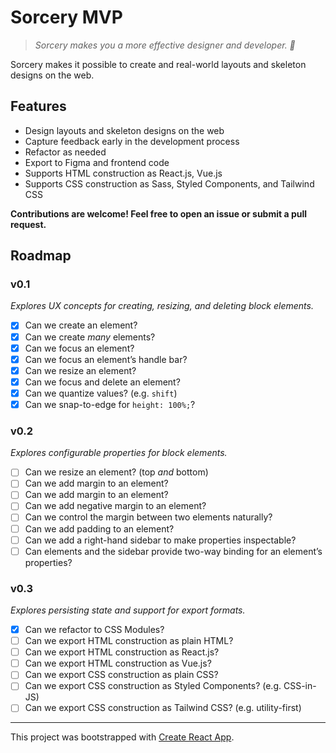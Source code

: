 # Sorcery MVP

> _Sorcery makes you a more effective designer and developer. 🔮_

Sorcery makes it possible to create and real-world layouts and skeleton designs on the web.

## Features

- Design layouts and skeleton designs on the web
- Capture feedback early in the development process
- Refactor as needed
- Export to Figma and frontend code
- Supports HTML construction as React.js, Vue.js
- Supports CSS construction as Sass, Styled Components, and Tailwind CSS

**Contributions are welcome! Feel free to open an issue or submit a pull request.**

## Roadmap

### v0.1

_Explores UX concepts for creating, resizing, and deleting block elements._

- [x] Can we create an element?
- [x] Can we create _many_ elements?
- [x] Can we focus an element?
- [x] Can we focus an element’s handle bar?
- [x] Can we resize an element?
- [x] Can we focus and delete an element?
- [x] Can we quantize values? (e.g. `shift`)
- [x] Can we snap-to-edge for `height: 100%;`?

### v0.2

_Explores configurable properties for block elements._

- [ ] Can we resize an element? (top _and_ bottom)
- [ ] Can we add margin to an element?
- [ ] Can we add margin to an element?
- [ ] Can we add negative margin to an element?
- [ ] Can we control the margin between two elements naturally?
- [ ] Can we add padding to an element?
- [ ] Can we add a right-hand sidebar to make properties inspectable?
- [ ] Can elements and the sidebar provide two-way binding for an element’s properties?

### v0.3

_Explores persisting state and support for export formats._

<!--
- [ ] Can we add a history stack?
- [ ] Can we undo and redo operations? (e.g. `ctrl-z`, `shift-ctrl-z`)
- [ ] Can we persist the session to localStorage?
-->

- [x] Can we refactor to CSS Modules?
- [ ] Can we export HTML construction as plain HTML?
- [ ] Can we export HTML construction as React.js?
- [ ] Can we export HTML construction as Vue.js?
- [ ] Can we export CSS construction as plain CSS?
- [ ] Can we export CSS construction as Styled Components? (e.g. CSS-in-JS)
- [ ] Can we export CSS construction as Tailwind CSS? (e.g. utility-first)

---

This project was bootstrapped with [Create React App](https://github.com/facebook/create-react-app).
